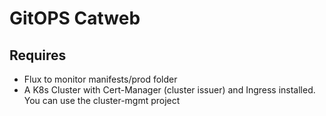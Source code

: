 # GitOPS Catweb

## Requires
- Flux to monitor manifests/prod folder
- A K8s Cluster with Cert-Manager (cluster issuer) and Ingress installed. You can use the cluster-mgmt project
